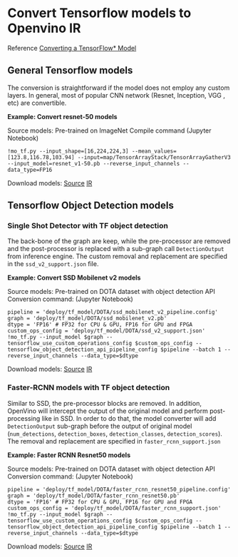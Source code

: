 # Convert Tensorflow models to Openvino IR

Reference [Converting a TensorFlow* Model](https://docs.openvinotoolkit.org/latest/openvino_docs_MO_DG_prepare_model_convert_model_Convert_Model_From_TensorFlow.html)

## General Tensorflow models

The conversion is straightforward if the model does not employ any custom layers. In general, most of popular CNN network (Resnet, Inception, VGG , etc) are convertible.

**Example: Convert resnet-50 models**

Source models: Pre-trained on ImageNet
Compile command (Jupyter Notebook)

```
!mo_tf.py --input_shape=[16,224,224,3] --mean_values=[123.8,116.78,103.94] --input=map/TensorArrayStack/TensorArrayGatherV3 --input_model=resnet_v1-50.pb --reverse_input_channels --data_type=FP16
```

Download models: [Source]() [IR]()

## Tensorflow Object Detection models

### Single Shot Detector with TF object detection

The back-bone of the graph are keep, while the pre-processor are removed and the post-processor is replaced with a sub-graph call `DetectionOutput` from inference engine. The custom removal and replacement are specified in the `ssd_v2_support.json` file.

**Example: Convert SSD Mobilenet v2 models**

Source models: Pre-trained on DOTA dataset with object detection API
Conversion command: (Jupyter Notebook)

```
pipeline = 'deploy/tf_model/DOTA/ssd_mobilenet_v2_pipeline.config'
graph = 'deploy/tf_model/DOTA/ssd_mobilenet_v2.pb'
dtype = 'FP16' # FP32 for CPU & GPU, FP16 for GPU and FPGA
custom_ops_config = 'deploy/tf_model/DOTA/ssd_v2_support.json'
!mo_tf.py --input_model $graph --tensorflow_use_custom_operations_config $custom_ops_config --tensorflow_object_detection_api_pipeline_config $pipeline --batch 1 --reverse_input_channels --data_type=$dtype
```

Download models: [Source](https://drive.google.com/drive/u/0/folders/19JQdsr2iSQbOR2sbvzol0FSnKI9DhxrU) [IR](https://drive.google.com/drive/u/0/folders/1Ni7DpIwfJK7kUibE2hQuIrJMG0rX68Ry)

### Faster-RCNN models with TF object detection

Similar to SSD, the pre-processor blocks are removed. In addition, OpenVino will intercept the output of the original model and perform post-processing like in SSD. In order to do that, the model converter will add `DetectionOutput` sub-graph before the output of original model (`num_detections`, `detection_boxes`, `detection_classes`, `detection_scores`). The removal and replacement are specified in `faster_rcnn_support.json`

**Example: Faster RCNN Resnet50 models**

Source models: Pre-trained on DOTA dataset with object detection API
Conversion command: (Jupyter Notebook)

```
pipeline = 'deploy/tf_model/DOTA/faster_rcnn_resnet50_pipeline.config'
graph = 'deploy/tf_model/DOTA/faster_rcnn_resnet50.pb'
dtype = 'FP16' # FP32 for CPU & GPU, FP16 for GPU and FPGA
custom_ops_config = 'deploy/tf_model/DOTA/faster_rcnn_support.json'
!mo_tf.py --input_model $graph --tensorflow_use_custom_operations_config $custom_ops_config --tensorflow_object_detection_api_pipeline_config $pipeline --batch 1 --reverse_input_channels --data_type=$dtype
```

Download models: [Source](https://drive.google.com/drive/u/0/folders/19JQdsr2iSQbOR2sbvzol0FSnKI9DhxrU) [IR](https://drive.google.com/drive/u/0/folders/1Ni7DpIwfJK7kUibE2hQuIrJMG0rX68Ry)